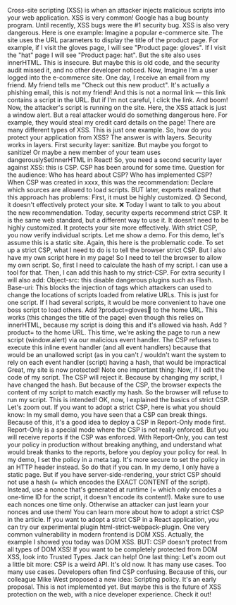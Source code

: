 Cross-site scripting (XSS) is when an attacker injects malicious scripts into your web application.
XSS is very common! Google has a bug bounty program. Until recently, XSS bugs were the #1 security bug.
XSS is also very dangerous.
Here is one example:
Imagine a popular e-commerce site.
The site uses the URL parameters to display the title of the product page.
For example, if I visit the gloves page, I will see "Product page: gloves". If I visit the "hat" page I will see "Product page: hat".
But the site also uses innerHTML. This is insecure. But maybe this is old code, and the security audit missed it, and no other developer noticed.
Now, Imagine I'm a user logged into the e-commerce site.
One day, I receive an email from my friend. My friend tells me "Check out this new product".
It's actually a phishing email, this is not my friend!
And this is not a normal link — this link contains a script in the URL.
But if I'm not careful, I click the link.
And boom!
Now, the attacker's script is running on the site.
Here, the XSS attack is just a window alert.
But a real attacker would do something dangerous here. For example, they would steal my credit card details on the page!
There are many different types of XSS. This is just one example.
So, how do you protect your application from XSS?
The answer is with layers. Security works in layers.
First security layer: sanitize.
But maybe you forgot to sanitize! Or maybe a new member of your team uses dangerouslySetInnerHTML in React!
So, you need a second security layer against XSS: this is CSP.
CSP has been around for some time.
Question for the audience: Who has heard about CSP? Who has implemented CSP?
When CSP was created in xxxx, this was the recommendation:
Declare which sources are allowed to load scripts.
BUT later, experts realized that this approach has problems:
First, it must be highly customized. 😓
Second, it doesn't effectively protect your site. ❌
Today I want to talk to you about the new recommendation. Today, security experts recommend strict CSP. It is the same web standard, but a different way to use it.
It doesn't need to be highly customized.
It protects your site more effectively.
With strict CSP, you now verify individual scripts.
Let me show a demo.
For this demo, let's assume this is a static site.
Again, this here is the problematic code.
To set up a strict CSP, what I need to do is to tell the browser strict CSP.
But I also have my own script here in my page! So I need to tell the browser to allow my own script. So, first I need to calculate the hash of my script. I can use a tool for that.
Then, I can add this hash to my strict-CSP. For extra security I will also add:
Object-src: this disable dangerous plugins such as Flash.
Base-uri: This blocks the injection of <base> tags which attackers can used to change the locations of scripts loaded from relative URLs.
This is just for one script. If I had several scripts, it would be more convenient to have one boss script to load others.
Add ?product=gloves🧤 to the home URL. This works (this changes the title of the page) even though this relies on innerHTML, because my script is doing this and it's allowed via hash.
Add ?product=<img src="" onerror="window.alert('XSS 🙀')" /> to the home URL. This time, we're asking the page to run a new script (window.alert) via our malicious event handler. The CSP refuses to execute this inline event handler (and all event handlers) because that would be an unallowed script (as in you can't / wouldn't want the system to rely on each event handler (script) having a hash, that would be impractical
Great, my site is now protected!
Note one important thing: Now, if I edit the code of my script. The CSP will reject it. Because by changing my script, I have changed the hash. But because of the CSP, the browser expects the content of my script to match exactly my hash. So the browser will refuse to run my script. This is intended!
OK, now, I explained the basics of strict CSP. Let's zoom out. If you want to adopt a strict CSP, here is what you should know:
In my small demo, you have seen that a CSP can break things. Because of this, it's a good idea to deploy a CSP in Report-Only mode first. Report-Only is a special mode where the CSP is not really enforced. But you will receive reports if the CSP was enforced. With Report-Only, you can test your policy in production without breaking anything, and understand what would break thanks to the reports, before you deploy your policy for real.
In my demo, I set the policy in a meta tag. It's more secure to set the policy in an HTTP header instead. So do that if you can.
In my demo, I only have a static page. But if you have server-side-rendering, your strict CSP should not use a hash (= which encodes the EXACT CONTENT of the script). Instead, use a nonce that's generated at runtime (= which only encodes a one-time ID for the script, it doesn't encode its content!). Make sure to use each nonces one time only. Otherwise an attacker can just learn your nonces and use them!
You can learn more about how to adopt a strict CSP in the article.
If you want to adopt a strict CSP in a React application, you can try our experimental plugin html-strict-webpack-plugin.
One very common vulnerability in modern frontend is DOM XSS. Actually, the example I showed you today was DOM XSS. BUT: CSP doesn't protect from all types of DOM XSS! If you want to be completely protected from DOM XSS, look into Trusted Types. Jack can help!
One last thing: Let's zoom out a little bit more: CSP is a weird API. It's old now. It has many use cases. Too many use cases. Developers often find CSP confusing. Because of this, our colleague Mike West proposed a new idea: Scripting policy. It's an early proposal. This is not implemented yet. But maybe this is the future of XSS protection on the web, with a nice developer experience. Check it out!
